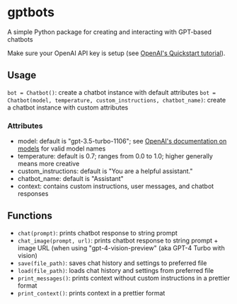 # gptbots

A simple Python package for creating and interacting with GPT-based chatbots

Make sure your OpenAI API key is setup (see [OpenAI's Quickstart tutorial](https://platform.openai.com/docs/quickstart?context=python)).

## Usage

`bot = Chatbot()`: create a chatbot instance with default attributes
`bot = Chatbot(model, temperature, custom_instructions, chatbot_name)`: create a chatbot instance with custom attributes

### Attributes
- model: default is "gpt-3.5-turbo-1106"; see [OpenAI's documentation on models](https://platform.openai.com/docs/models/) for valid model names
- temperature: default is 0.7; ranges from 0.0 to 1.0; higher generally means more creative
- custom\_instructions: default is "You are a helpful assistant."
- chatbot\_name: default is "Assistant"
- context: contains custom instructions, user messages, and chatbot responses

## Functions
- `chat(prompt)`: prints chatbot response to string prompt
- `chat_image(prompt, url)`: prints chatbot response to string prompt + image URL (when using "gpt-4-vision-preview" (aka GPT-4 Turbo with vision)
- `save(file_path)`: saves chat history and settings to preferred file
- `load(file_path)`: loads chat history and settings from preferred file
- `print_messages()`: prints context without custom instructions in a prettier format
- `print_context()`: prints context in a prettier format
